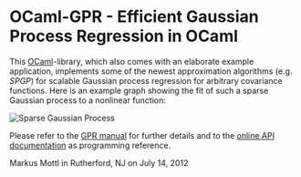OCaml-GPR - Efficient Gaussian Process Regression in OCaml
==========================================================

This [OCaml](http://www.ocaml.org)-library, which also comes with an elaborate
example application, implements some of the newest approximation algorithms
(e.g. _SPGP_) for scalable Gaussian process regression for arbitrary
covariance functions.  Here is an example graph showing the fit of such a
sparse Gaussian process to a nonlinear function:

  ![Sparse Gaussian Process](http://mmottl.github.io/gpr/fit.png "Sparse Gaussian Process")

Please refer to the [GPR manual](https://mmottl.github.com/gpr/gpr_manual.pdf)
for further details and to the [online API
documentation](http://mmottl.github.io/gpr/api) as programming reference.

Markus Mottl in Rutherford, NJ on July 14, 2012
